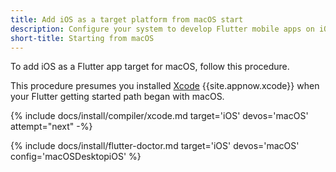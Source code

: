 ```yaml
---
title: Add iOS as a target platform from macOS start
description: Configure your system to develop Flutter mobile apps on iOS.
short-title: Starting from macOS
---
```


To add iOS as a Flutter app target for macOS, follow this procedure.

This procedure presumes you installed [Xcode][] {{site.appnow.xcode}}
when your Flutter getting started path began with macOS.

{% include docs/install/compiler/xcode.md target='iOS' devos='macOS' attempt="next" -%}

{% include docs/install/flutter-doctor.md target='iOS' devos='macOS' config='macOSDesktopiOS' %}

[Xcode]: {{site.apple-dev}}/xcode/
